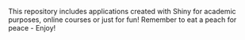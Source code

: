 This repository includes applications created with Shiny for academic purposes, online courses or just for fun!
Remember to eat a peach for peace - Enjoy!

